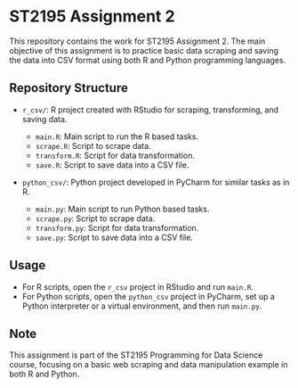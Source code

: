 # ST2195 Assignment 2

This repository contains the work for ST2195 Assignment 2. The main objective of this assignment is to practice basic data scraping and saving the data into CSV format using both R and Python programming languages.

## Repository Structure

- `r_csv/`: R project created with RStudio for scraping, transforming, and saving data.
  - `main.R`: Main script to run the R based tasks.
  - `scrape.R`: Script to scrape data.
  - `transform.R`: Script for data transformation.
  - `save.R`: Script to save data into a CSV file.

- `python_csv/`: Python project developed in PyCharm for similar tasks as in R.
  - `main.py`: Main script to run Python based tasks.
  - `scrape.py`: Script to scrape data.
  - `transform.py`: Script for data transformation.
  - `save.py`: Script to save data into a CSV file.

## Usage

- For R scripts, open the `r_csv` project in RStudio and run `main.R`.
- For Python scripts, open the `python_csv` project in PyCharm, set up a Python interpreter or a virtual environment, and then run `main.py`.

## Note

This assignment is part of the ST2195 Programming for Data Science course, focusing on a basic web scraping and data manipulation example in both R and Python.
